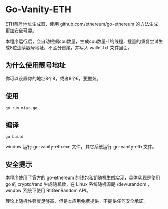 # Go-Vanity-ETH

ETH靓号地址生成器，使用 github.com/ethereum/go-ethereum 的方法生成，更加安全可靠。

本程序运行后，会自动根据cpu数量，生成cpu数量-1的线程，批量的重复尝试生成8位连续靓号地址，不区分首尾，并写入 wallet.txt 文件里面。

## 为什么使用靓号地址

你可以设置你的地址8个8，或者8个6，更酷炫。


## 使用

```
go run mian.go
```

## 编译

```
go build
```

window 运行 go-vanity-eth.exe 文件，其它系统运行 go-vanity-eth 文件。

## 安全提示

本程序使用了官方的 go-ethereum 的钱包私钥随机生成实现，具体实现是使用 go 的 crypto/rand 生成随机数，在 Linux 系统随机源是 /dev/urandom ，window 系统下使用 RtlGenRandom API。

理论上随机性强度足够高，但是本应用免费提供，不提供任何安全承诺。